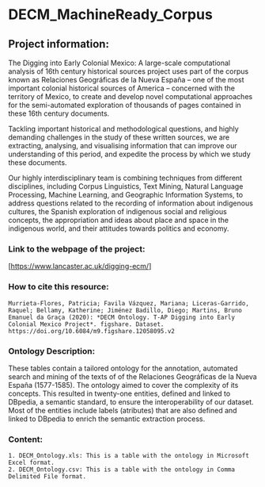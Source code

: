 # DECM_MachineReady_Corpus

## Project information: 
The Digging into Early Colonial Mexico: A large-scale computational analysis of 16th century historical sources project uses part of the corpus known as Relaciones Geográficas de la Nueva España – one of the most important colonial historical sources of America – concerned with the territory of Mexico, to create and develop novel computational approaches for the semi-automated exploration of thousands of pages contained in these 16th century documents.

Tackling important historical and methodological questions, and highly demanding challenges in the study of these written sources, we are extracting, analysing, and visualising information that can improve our understanding of this period, and expedite the process by which we study these documents.

Our highly interdisciplinary team is combining techniques from different disciplines, including Corpus Linguistics, Text Mining, Natural Language Processing, Machine Learning, and Geographic Information Systems, to address questions related to the recording of information about indigenous cultures, the Spanish exploration of indigenous social and religious concepts, the appropriation and ideas about place and space in the indigenous world, and their attitudes towards politics and economy. 

### Link to the webpage of the project: 
[https://www.lancaster.ac.uk/digging-ecm/]

### How to cite this resource: 
``` 
Murrieta-Flores, Patricia; Favila Vázquez, Mariana; Liceras-Garrido, Raquel; Bellamy, Katherine; Jiménez Badillo, Diego; Martins, Bruno Emanuel da Graça (2020): *DECM Ontology. T-AP Digging into Early Colonial Mexico Project*. figshare. Dataset. https://doi.org/10.6084/m9.figshare.12058095.v2
```
### Ontology Description: 
These tables contain a tailored ontology for the annotation, automated search and mining of the texts of  of the Relaciones Geográficas de la Nueva España (1577-1585). The ontology aimed to cover the complexity of its concepts. This resulted in twenty-one entities, defined and linked to DBpedia, a semantic standard, to ensure the interoperability of our dataset. Most of the entities include labels (atributes) that are also defined and linked to DBpedia to enrich the semantic extraction process.

### Content: 
``` 
1. DECM_Ontology.xls: This is a table with the ontology in Microsoft Excel format.
2. DECM_Ontology.csv: This is a table with the ontology in Comma Delimited File format.
``` 
